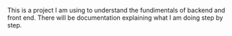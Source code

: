 This is a project I am using to understand the fundimentals of backend and front end. There will be documentation 
explaining what I am doing step by step. 
